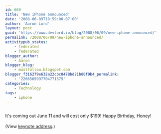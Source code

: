 ```yaml
---
id: 669
title: 'New iPhone announced'
date: '2008-06-09T18:59:00-07:00'
author: 'Aaron Lord'
layout: post
guid: 'https://www.devlord.io/blog/2008/06/09/new-iphone-announced/'
permalink: /2008/06/09/new-iphone-announced/
activitypub_status:
    - federated
    - federated
blogger_author:
    - Aaron
blogger_blog:
    - mustfollow.blogspot.com
blogger_f316279e632a22cbc8478bd21b80f9b4_permalink:
    - '2266565997704771575'
categories:
    - Technology
tags:
    - iphone
---
```


<p class="mobile-photo"><a href="http://bp1.blogger.com/_sH6xfvKcA4g/SE196Y2l-9I/AAAAAAAAAAM/5yz96RIX-Rw/s1600-h/photo-757125.jpg"><img src="http://bp1.blogger.com/_sH6xfvKcA4g/SE196Y2l-9I/AAAAAAAAAAM/5yz96RIX-Rw/s320/photo-757125.jpg" alt="" border="0" /></a></p>It's coming out June 11 and will cost only $199! Happy Birthday, Honey!<br /><br />(View <a href="http://events.apple.com.edgesuite.net/0806wdt546x/event/index.html">keynote address</a>.)<div class="blogger-post-footer"></div>